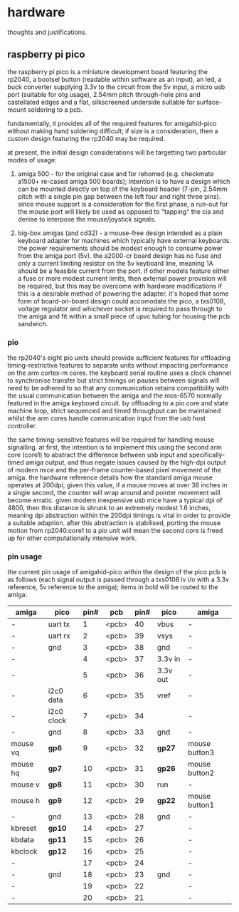 # hardware

thoughts and justifications.

## raspberry pi pico

the raspberry pi pico is a miniature development board featuring the rp2040, a bootsel button (readable within software as an input), an led, a buck converter supplying 3.3v to the circuit from the 5v input, a micro usb port (suitable for otg usage), 2.54mm pitch through-hole pins and castellated edges and a flat, silkscreened underside suitable for surface-mount soldering to a pcb.

fundamentally, it provides all of the required features for amigahid-pico without making hand soldering difficult; if size is a consideration, then a custom design featuring the rp2040 may be required.

at present, the initial design considerations will be targetting two particular modes of usage:

1. amiga 500 - for the original case and for rehomed (e.g. checkmate a1500+ re-cased amiga 500 boards); intention is to have a design which can be mounted directly on top of the keyboard header (7-pin, 2.54mm pitch with a single pin gap between the left four and right three pins). since mouse support is a consideration for the first phase, a run-out for the mouse port will likely be used as opposed to "tapping" the cia and denise to interpose the mouse/joystick signals.

2. big-box amigas (and cd32) - a mouse-free design intended as a plain keyboard adapter for machines which typically have external keyboards. the power requirements should be modest enough to consume power from the amiga port (5v). the a2000-cr board design has no fuse and only a current limiting resistor on the 5v keyboard line, meaning 1A should be a feasible current from the port. if other models feature either a fuse or more modest current limits, then external power provision will be required, but this may be overcome with hardware modifications if this is a desirable method of powering the adapter. it's hoped that some form of board-on-board design could accomodate the pico, a txs0108, voltage regulator and whichever socket is required to pass through to the amiga and fit within a small piece of upvc tubing for housing the pcb sandwich.

### pio

the rp2040's eight pio units should provide sufficient features for offloading timing-restrictive features to separate units without impacting performance on the arm cortex-m cores. the keyboard serial routine uses a clock channel to synchronise transfer but strict timings on pauses between signals will need to be adhered to so that any communication retains compatibility with the usual communication between the amiga and the mos-6570 normally featured in the amiga keyboard circuit. by offloading to a pio core and state machine loop, strict sequenced and timed throughput can be maintained whilst the arm cores handle communication input from the usb host controller.

the same timing-sensitive features will be required for handling mouse signalling. at first, the intention is to implement this using the second arm core (core1) to abstract the difference between usb input and specifically-timed amiga output, and thus negate issues caused by the high-dpi output of modern mice and the per-frame counter-based pixel movement of the amiga. the hardware reference details how the standard amiga mouse operates at 200dpi, given this value, if a mouse moves at over 38 inches in a single second, the counter will wrap around and pointer movement will become erratic. given modern inexpensive usb mice have a typical dpi of 4800, then this distance is shrunk to an extremely modest 1.6 inches, meaning dpi abstraction within the 200dpi timings is vital in order to provide a suitable adaption. after this abstraction is stabilised, porting the mouse motion from rp2040.core1 to a pio unit will mean the second core is freed up for other computationally intensive work.

### pin usage

the current pin usage of amigahid-pico within the design of the pico pcb is as follows (each signal output is passed through a txs0108 lv i/o with a 3.3v reference, 5v reference to the amiga); items in bold will be routed to the amiga:

amiga | pico | pin# | pcb | pin# | pico | amiga
------|------|------|----|------|------|------
\- | uart tx | 1 | \<pcb\> | 40 | vbus | \-
\- | uart rx | 2 | \<pcb\> | 39 | vsys | \-
\- | gnd | 3 | \<pcb\> | 38 | gnd | \-
\- | | 4 | \<pcb\> | 37 | 3.3v in | \-
\- | | 5 | \<pcb\> | 36 | 3.3v out | \-
\- | i2c0 data | 6 | \<pcb\> | 35 | vref | \-
\- | i2c0 clock | 7 | \<pcb\> | 34 | | \-
\- | gnd | 8 | \<pcb\> | 33 | gnd | \-
mouse vq | **gp6** | 9 | \<pcb\> | 32 | **gp27** | mouse button3
mouse hq | **gp7** | 10 | \<pcb\> | 31 | **gp26** | mouse button2
mouse v | **gp8** | 11 | \<pcb\> | 30 | run | \-
mouse h | **gp9** | 12 | \<pcb\> | 29 | **gp22** | mouse button1
\- | gnd | 13 | \<pcb\> | 28 | gnd | \-
kbreset | **gp10** | 14 | \<pcb\> | 27 | | \-
kbdata | **gp11** | 15 | \<pcb\> | 26 | | \-
kbclock | **gp12** | 16 | \<pcb\> | 25 | | \-
\- | | 17 | \<pcb\> | 24 | | \-
\- | gnd | 18 | \<pcb\> | 23 | gnd | \-
\- | | 19 | \<pcb\> | 22 | | \-
\- | | 20 | \<pcb\> | 21 | | \-
